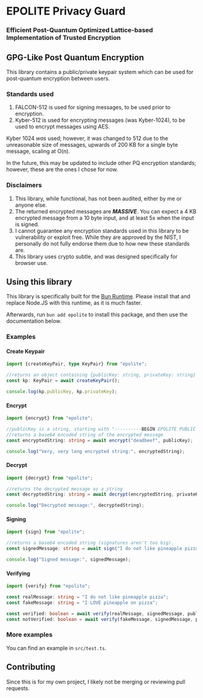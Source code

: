 # EPOLITE Privacy Guard

### Efficient Post-Quantum Optimized Lattice-based Implementation of Trusted Encryption

## GPG-Like Post Quantum Encryption
This library contains a public/private keypair system which can be used for post-quantum encryption between users.

### Standards used
1. FALCON-512 is used for signing messages, to be used prior to encryption.
2. Kyber-512 is used for encrypting messages (was Kyber-1024), to be used to encrypt messages using AES.

Kyber 1024 *was* used; however, it was changed to 512 due to the unreasonable size of messages, upwards of 200 KB for a single byte message, scaling at O(n).

In the future, this may be updated to include other PQ encryption standards; however, these are the ones I chose for now.

### Disclaimers
1. This library, while functional, has not been audited, either by me or anyone else.
2. The returned encrypted messages are **_MASSIVE_**.  You can expect a 4 KB encrypted message from a 10 byte input, and at least 5x when the input is signed.
3. I cannot guarantee any encryption standards used in this library to be vulnerability or exploit free.  While they are approved by the NIST, I personally do not fully endorse them due to how new these standards are.
4. This library uses crypto subtle, and was designed specifically for browser use.

## Using this library
This library is specifically built for the [Bun Runtime](https://bun.sh).  Please install that and replace Node.JS with this runtime, as it is much faster.

Afterwards, run `bun add epolite` to install this package, and then use the documentation below.


### Examples
#### Create Keypair
```ts
import {createKeyPair, type KeyPair} from "epolite";

//returns an object containing {publicKey: string, privateKey: string}
const kp: KeyPair = await createKeyPair();

console.log(kp.publicKey, kp.privateKey);
```


#### Encrypt
```ts
import {encrypt} from "epolite";

//publicKey is a string, starting with "----------BEGIN EPOLITE PUBLIC KEY----------"
//returns a base64 encoded string of the encrypted message
const encryptedString: string = await encrypt("deadbeef", publicKey);

console.log("Very, very long encrypted string:", encryptedString);
```

#### Decrypt
```ts
import {decrypt} from "epolite";

//returns the decrypted message as a string
const decryptedString: string = await decrypt(encryptedString, privateKey);

console.log("Decrypted message:", decryptedString);
```

#### Signing
```ts
import {sign} from "epolite";

//returns a base64 encoded string (signatures aren't too big).
const signedMessage: string = await sign("I do not like pineapple pizza", privateKey);

console.log("Signed message:", signedMessage);
```

#### Verifying
```ts
import {verify} from "epolite";

const realMessage: string = "I do not like pineapple pizza";
const fakeMessage: string = "I LOVE pineapple on pizza";

const verified: boolean = await verify(realMessage, signedMessage, publicKey); //true
const notVerified: boolean = await verify(fakeMessage, signedMessage, publicKey); //false
```

### More examples

You can find an example in `src/test.ts`.


## Contributing
Since this is for my own project, I likely not be merging or reviewing pull requests.